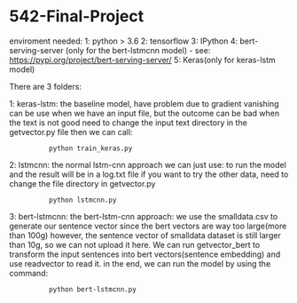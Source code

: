# 542-Final-Project
enviroment needed:
  1: python > 3.6
  2: tensorflow
  3: IPython
  4: bert-serving-server (only for the bert-lstmcnn model) - see: https://pypi.org/project/bert-serving-server/
  5: Keras(only for keras-lstm model)

 
 
There are 3 folders:

1: keras-lstm: the baseline model, have problem due to gradient vanishing
        can be use when we have an input file, but the outcome can be bad when the text is not good
        need to change the input text directory in the getvector.py file
        then we can call:
         
              python train_keras.py

2: lstmcnn: the normal lstm-cnn approach
        we can just use:
        to run the model and the result will be in a log.txt file
        if you want to try the other data, need to change the file directory in getvector.py
        
              python lstmcnn.py
        
        
3: bert-lstmcnn:
        the bert-lstm-cnn approach:
        we use the smalldata.csv to generate our sentence vector since the bert vectors are way too large(more than 100g)
        however, the sentence vector of smalldata dataset is still larger than 10g, so we can not upload it here.
        We can run getvector_bert to transform the input sentences into bert vectors(sentence embedding)
        and use readvector to read it.
        in the end, we can run the model by using the command: 
              
              python bert-lstmcnn.py
        
